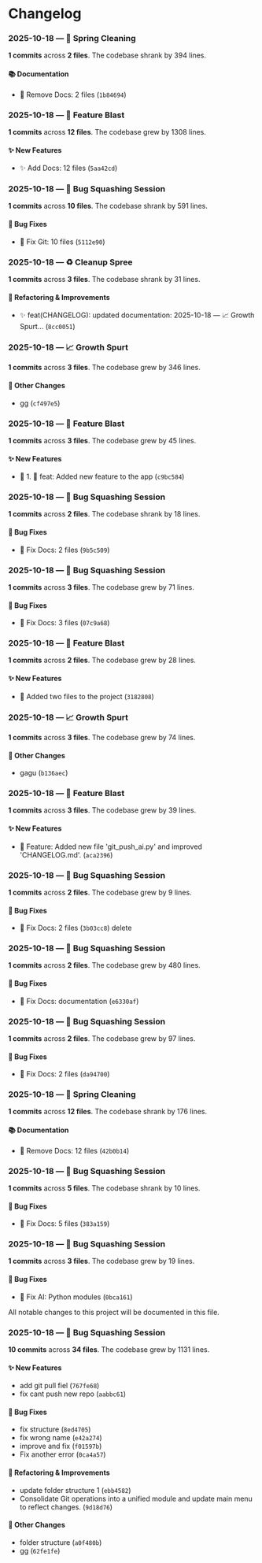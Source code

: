 # Changelog


### 2025-10-18 — 🧹 Spring Cleaning

**1 commits** across **2 files**. The codebase shrank by 394 lines.

#### 📚 Documentation
- 🐛 Remove Docs: 2 files (`1b84694`)



### 2025-10-18 — 🚀 Feature Blast

**1 commits** across **12 files**. The codebase grew by 1308 lines.

#### ✨ New Features
- ✨ Add Docs: 12 files (`5aa42cd`)



### 2025-10-18 — 🔧 Bug Squashing Session

**1 commits** across **10 files**. The codebase shrank by 591 lines.

#### 🐛 Bug Fixes
- 🐛 Fix Git: 10 files (`5112e90`)



### 2025-10-18 — ♻️ Cleanup Spree

**1 commits** across **3 files**. The codebase shrank by 31 lines.

#### 🔧 Refactoring & Improvements
- ✨ feat(CHANGELOG): updated documentation: 2025-10-18 — 📈 Growth Spurt... (`8cc0051`)



### 2025-10-18 — 📈 Growth Spurt

**1 commits** across **3 files**. The codebase grew by 346 lines.

#### 🔄 Other Changes
- gg (`cf497e5`)



### 2025-10-18 — 🚀 Feature Blast

**1 commits** across **3 files**. The codebase grew by 45 lines.

#### ✨ New Features
- 🚀 1. 🚀 feat: Added new feature to the app (`c9bc584`)



### 2025-10-18 — 🔧 Bug Squashing Session

**1 commits** across **2 files**. The codebase shrank by 18 lines.

#### 🐛 Bug Fixes
- 🐛 Fix Docs: 2 files (`9b5c509`)



### 2025-10-18 — 🔧 Bug Squashing Session

**1 commits** across **3 files**. The codebase grew by 71 lines.

#### 🐛 Bug Fixes
- 🐛 Fix Docs: 3 files (`07c9a68`)



### 2025-10-18 — 🚀 Feature Blast

**1 commits** across **2 files**. The codebase grew by 28 lines.

#### ✨ New Features
- 🚀 Added two files to the project (`3182808`)



### 2025-10-18 — 📈 Growth Spurt

**1 commits** across **3 files**. The codebase grew by 74 lines.

#### 🔄 Other Changes
- gagu (`b136aec`)



### 2025-10-18 — 🚀 Feature Blast

**1 commits** across **3 files**. The codebase grew by 39 lines.

#### ✨ New Features
- 🚀 Feature: Added new file 'git_push_ai.py' and improved 'CHANGELOG.md'. (`aca2396`)



### 2025-10-18 — 🔧 Bug Squashing Session

**1 commits** across **2 files**. The codebase grew by 9 lines.

#### 🐛 Bug Fixes
- 🐛 Fix Docs: 2 files (`3b03cc8`) delete



### 2025-10-18 — 🔧 Bug Squashing Session

**1 commits** across **2 files**. The codebase grew by 480 lines.

#### 🐛 Bug Fixes
- 🐛 Fix Docs: documentation (`e6330af`)



### 2025-10-18 — 🔧 Bug Squashing Session

**1 commits** across **2 files**. The codebase grew by 97 lines.

#### 🐛 Bug Fixes
- 🐛 Fix Docs: 2 files (`da94700`)



### 2025-10-18 — 🧹 Spring Cleaning

**1 commits** across **12 files**. The codebase shrank by 176 lines.

#### 📚 Documentation
- 🐛 Remove Docs: 12 files (`42b0b14`)



### 2025-10-18 — 🔧 Bug Squashing Session

**1 commits** across **5 files**. The codebase shrank by 10 lines.

#### 🐛 Bug Fixes
- 🐛 Fix Docs: 5 files (`383a159`)



### 2025-10-18 — 🔧 Bug Squashing Session

**1 commits** across **3 files**. The codebase grew by 19 lines.

#### 🐛 Bug Fixes
- 🤖 Fix AI: Python modules (`0bca161`)


All notable changes to this project will be documented in this file.

### 2025-10-18 — 🔧 Bug Squashing Session

**10 commits** across **34 files**. The codebase grew by 1131 lines.

#### ✨ New Features
- add git pull fiel (`767fe68`)
- fix cant push new repo (`aabbc61`)

#### 🐛 Bug Fixes
- fix structure (`8ed4705`)
- fix wrong name (`e42a274`)
- improve and fix (`f01597b`)
- Fix another error (`0ca4a57`)

#### 🔧 Refactoring & Improvements
- update folder structure 1 (`ebb4582`)
- Consolidate Git operations into a unified module and update main menu to reflect changes. (`9d18d76`)

#### 🔄 Other Changes
- folder structure (`a0f480b`)
- gg (`62fe1fe`)
